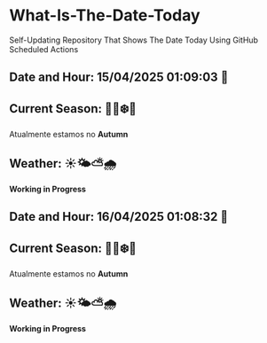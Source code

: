 # What-Is-The-Date-Today
Self-Updating Repository That Shows The Date Today Using GitHub Scheduled Actions
## Date and Hour: 15/04/2025 01:09:03 📅

## Current Season: 🌸🍂❄️🌻
Atualmente estamos no **Autumn**

## Weather: ☀️🌤️⛅🌧️
**Working in Progress**
## Date and Hour: 16/04/2025 01:08:32 📅

## Current Season: 🌸🍂❄️🌻
Atualmente estamos no **Autumn**

## Weather: ☀️🌤️⛅🌧️
**Working in Progress**
